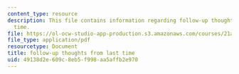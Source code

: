 ```yaml
---
content_type: resource
description: This file contains information regarding follow-up thoughts from last
  time.
file: https://ol-ocw-studio-app-production.s3.amazonaws.com/courses/21a-231j-gender-sexuality-and-society-spring-2006/49138d2e609c8eb5f998aa5affb2e970_MIT21A_213JS06_gndr_sexua.pdf
file_type: application/pdf
resourcetype: Document
title: follow-up thoughts from last time
uid: 49138d2e-609c-8eb5-f998-aa5affb2e970
---
```

